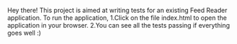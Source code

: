Hey there!
This project is aimed at writing tests for an existing Feed Reader application.
To run the application,
1.Click on the file index.html to open the application in your browser.
2.You can see all the tests passing if everything goes well :)